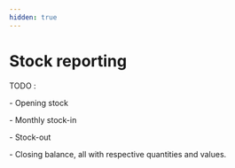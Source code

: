 ```yaml
---
hidden: true
---
```


# Stock reporting

TODO :&#x20;

\- Opening stock

\- Monthly stock-in

\- Stock-out

\- Closing balance, all with respective quantities and values.

